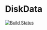 # DiskData

[![Build Status](https://travis-ci.org/one-more-minute/DiskData.jl.svg?branch=master)](https://travis-ci.org/one-more-minute/DiskData.jl)
